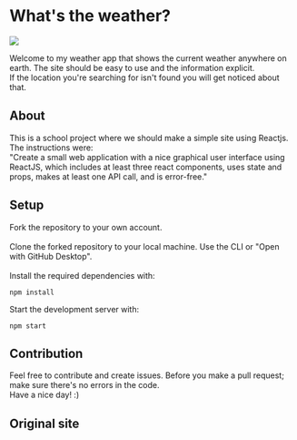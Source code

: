 # What's the weather?

![](https://media.giphy.com/media/hWvk9iUU4uBBeyBq0k/giphy.gif)


Welcome to my weather app that shows the current weather anywhere on earth. The site should be easy to use and the information explicit.<br>
If the location you're searching for isn't found you will get noticed about that.

## About
This is a school project where we should make a simple site using Reactjs. The instructions were:<br>
"Create a small web application with a nice graphical user interface using ReactJS, which includes at least three react components, uses state and props, makes at least one API call, and is error-free."

## Setup
Fork the repository to your own account.
<br><br>
Clone the forked repository to your local machine. Use the CLI or "Open with GitHub Desktop".
<br><br>
Install the required dependencies with:
```
npm install
```
Start the development server with:
```
npm start
```

## Contribution
Feel free to contribute and create issues. Before you make a pull request; make sure there's no errors in the code.
<br>
Have a nice day! :)

## Original site
<a href="filipsweatherapp.netlify.com">
